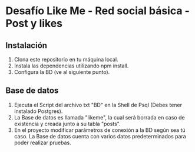 # Desafío Like Me - Red social básica - Post y likes

## Instalación

1. Clona este repositorio en tu máquina local.
2. Instala las dependencias utilizando npm install.
3. Configura la BD (ve al siguiente punto).

## Base de datos

1. Ejecuta el Script del archivo txt "BD" en la Shell de Psql (Debes tener instalado Postgres).
2. La Base de datos es llamada "likeme", la cual será borrada en caso de existencia y creada junto a su tabla "posts".
3. En el proyecto modificar parámetros de conexión a la BD según sea tú caso.
La Base de datos cuenta con varios datos predeterminados para poder realizar pruebas.
